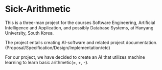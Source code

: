 # Sick-Arithmetic

This is a three-man project for the courses Software Engineering, Artificial Intelligence and Application, and possibly Database Systems, at Hanyang University, South Korea.

The project entails creating AI-software and related project documentation. (Proposal/Specification/Design/Implementation/etc)

For our project, we have decided to create an AI that utilizes machine learning to learn basic arithmetic(=, +, -).




